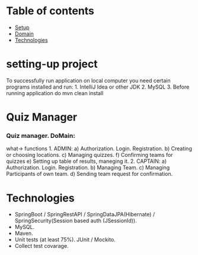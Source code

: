 # Table of contents
* [Setup](#setting-up-project)
* [Domain](#quiz-manager)
* [Technologies](#technologies)

# setting-up project
To successfully run application on local computer you need certain programs installed and run:
    1. IntelliJ Idea or other JDK 
    2. MySQL
    3. Before running application do mvn clean install
    

# Quiz Manager
### Quiz manager. DoMain:
what-> functions
	1. ADMIN:
        a) Authorization. Login. Registration.
        b) Creating or choosing locations.
        c) Managing quizzes.
        f) Confirming teams for quizzes
        e) Setting up table of results, maneging it.
	2. CAPTAIN:
        a) Authorization. Login. Registration.
        b) Managing Team.
		c) Managing Participants of own team.
		d) Sending team request for confirmation.

# Technologies
- SpringBoot / SpringRestAPI / SpringDataJPA(Hibernate) / SpringSecurity(Session based auth (JSessionId)).
- MySQL.
- Maven.
- Unit tests (at least 75%). JUnit / Mockito. 
- Collect test covarage.
